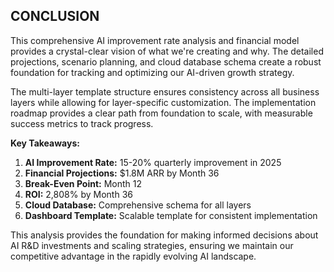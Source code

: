 ## CONCLUSION

This comprehensive AI improvement rate analysis and financial model provides a crystal-clear vision of what we're creating and why. The detailed projections, scenario planning, and cloud database schema create a robust foundation for tracking and optimizing our AI-driven growth strategy.

The multi-layer template structure ensures consistency across all business layers while allowing for layer-specific customization. The implementation roadmap provides a clear path from foundation to scale, with measurable success metrics to track progress.

**Key Takeaways:**

1. **AI Improvement Rate:** 15-20% quarterly improvement in 2025
2. **Financial Projections:** $1.8M ARR by Month 36
3. **Break-Even Point:** Month 12
4. **ROI:** 2,808% by Month 36
5. **Cloud Database:** Comprehensive schema for all layers
6. **Dashboard Template:** Scalable template for consistent implementation

This analysis provides the foundation for making informed decisions about AI R&D investments and scaling strategies, ensuring we maintain our competitive advantage in the rapidly evolving AI landscape.
